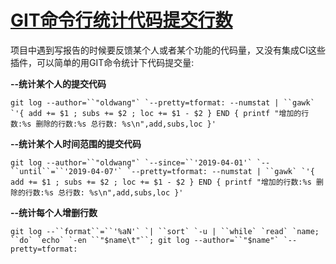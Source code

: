 

# [GIT命令行统计代码提交行数](https://www.cnblogs.com/angryjj/p/11392053.html)

项目中遇到写报告的时候要反馈某个人或者某个功能的代码量，又没有集成CI这些插件，可以简单的用GIT命令统计下代码提交量:

**--统计某个人的提交代码**

```
git log --author=``"oldwang"` `--pretty=tformat: --numstat | ``gawk` `'{ add += $1 ; subs += $2 ; loc += $1 - $2 } END { printf "增加的行数:%s 删除的行数:%s 总行数: %s\n",add,subs,loc }'
```

**--统计某个人时间范围的提交代码**

```
git log --author=``"oldwang"` `--since=``'2019-04-01'` `--``until``=``'2019-04-07'` `--pretty=tformat: --numstat | ``gawk` `'{ add += $1 ; subs += $2 ; loc += $1 - $2 } END { printf "增加的行数:%s 删除的行数:%s 总行数: %s\n",add,subs,loc }'
```

**--统计每个人增删行数**

```
git log --``format``=``'%aN'` `| ``sort` `-u | ``while` `read` `name; ``do` `echo` `-en ``"$name\t"``; git log --author=``"$name"` `--pretty=tformat:
```